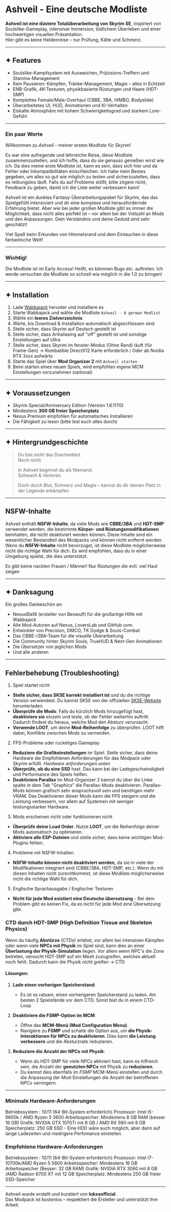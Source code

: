 # Ashveil - Eine deutsche Modliste

**Ashveil ist eine düstere Totalüberarbeitung von Skyrim SE**, inspiriert von Soulslike-Gameplay, intensiver Immersion, tödlichem Überleben und einer hochwertigen visuellen Präsentation.  
Hier gibt es keine Heldenreise – nur Prüfung, Kälte und Schmerz.

---

## ✦ Features

- Soulslike-Kampfsystem mit Ausweichen, Präzisions-Treffern und Stamina-Management
- Kein Pausieren: Kämpfen, Tränke-Management, Magie – alles in Echtzeit
- ENB-Grafik, 4K-Texturen, physikbasierte Rüstungen und Haare (HDT-SMP)
- Komplettes Female/Male-Overhaul (CBBE, 3BA, HIMBO, Bodyslide)
- Überarbeitetes UI, HUD, Animationen und KI-Verhalten
- Eiskalte Atmosphäre mit hohem Schwierigkeitsgrad und starkem Lore-Gefühl

---

### Ein paar Worte
Willkommen zu *Ashveil* – meiner ersten Modliste für Skyrim!

Es war eine aufregende und lehrreiche Reise, diese Modliste zusammenzustellen, und ich hoffe, dass du sie genauso genießen wirst wie ich. Da dies meine erste Modliste ist, kann es sein, dass sich hier und da Fehler oder Inkompatibilitäten einschleichen. 
Ich habe mein Bestes gegeben, um alles so gut wie möglich zu testen und sicherzustellen, dass es reibungslos läuft. Falls du auf Probleme stößt, bitte zögere nicht, Feedback zu geben, damit ich die Liste weiter verbessern kann!

Ashveil ist ein dunkles Fantasy-Überarbeitungspaket für Skyrim, das das Spielgefühl intensiviert und dir eine komplexe und herausfordernde Erfahrung bietet. 
Aber wie bei jeder großen Modliste gibt es immer die Möglichkeit, dass nicht alles perfekt ist – vor allem bei der Vielzahl an Mods und den Anpassungen. Dein Verständnis und deine Geduld sind sehr geschätzt!

Viel Spaß beim Erkunden von Himmelsrand und dem Eintauchen in diese fantastische Welt!

---

### Wichtig!

Die Modliste ist im Early Access!
Heißt, es könnnen Bugs etc. auftreten. Ich werde versuchen die Modliste so schnell wie möglich in die 1.0 zu bringen!

---

## ✦ Installation

1. Lade [Wabbajack](https://www.wabbajack.org/) herunter und installiere es  
2. Starte Wabbajack und wähle die Modliste `Ashveil - A german Modlist`  
3. Wähle ein **leeres Zielverzeichnis**  
4. Warte, bis Download & Installation automatisch abgeschlossen sind  
5. Stelle sicher, dass Skyrim auf Deutsch gestellt ist
6. Stelle sicher, dass Antialiasing auf "off" gestellt ist und sonstige Einstellungen auf Ultra
7. Stelle sicher, dass Skyrim im fenster-Modus (Ohne Rand) läuft (für Frame-Gen) -> Kombatible DirectX12 Karte erforderlich / Oder ab Nvidia RTX 3xxx aufwärts 
8. Starte das Spiel über **Mod Organizer 2** mit `Ashveil starten`
8. Beim starten eines neuen Spiels, wird empfohlen eigene MCM Einstellungen vorzunehmen (optional)

---

## ✦ Voraussetzungen

- Skyrim Special/Anniversary Edition (Version 1.6.1170)  
- Mindestens **300 GB freier Speicherplatz**  
- Nexus Premium empfohlen für automatisches Installieren 
- Die Fähigkeit zu lesen (bitte lest euch alles durch)

---

## ✦ Hintergrundgeschichte

> Du bist nicht das Drachenblut.  
> Noch nicht.  
>   
> In Ashveil beginnst du als Niemand.  
> Schwach & Verloren.  
>   
> Doch durch Blut, Schmerz und Magie – kannst du dir deinen Platz in der Legende erkämpfen.

---

## NSFW-Inhalte

Ashveil enthält **NSFW-Inhalte**, da viele Mods wie **CBBE/3BA** und **HDT-SMP** verwendet werden, die bestimmte **Körper- und Rüstungsmodifikationen** beinhalten, die nicht deaktiviert werden können. 
Diese Inhalte sind ein wesentlicher Bestandteil des Modpacks und können nicht entfernt werden. Wenn du **NSFW-Inhalte** nicht bevorzugst, ist diese Modliste möglicherweise nicht die richtige Wahl für dich.
Es wird empfohlen, dass du in einer Umgebung spielst, die dies unterstützt.

Es gibt keine nackten Frauen / Männer!
Nur Rüstungen die evtl. viel Haut zeigen

---

## ✦ Danksagung

Ein großes Dankeschön an:


- NexusBla18 (ersteller von Beowulf) für die großartige Hilfe mit Wabbajack
- Alle Mod-Autoren auf Nexus, LoversLab und GitHub uvm. 
- Entwickler von Precision, DMCO, TK Dodge & Souls-Combat  
- Das CBBE-/3BA-Team für die visuelle Überarbeitung  
- Die Community hinter Skyrim Souls, TrueHUD & Next-Gen Animationen
- Die Übersetzer von jeglichen Mods
- Und alle anderen

---

## Fehlerbehebung (Troubleshooting)

 1. Spiel startet nicht
- **Stelle sicher, dass SKSE korrekt installiert ist** und du die richtige Version verwendest. Du kannst SKSE von der offiziellen [SKSE-Website](http://skse.silverlock.org/) herunterladen.
- **Überprüfe die Mods**: Falls du kürzlich Mods hinzugefügt hast, **deaktiviere sie** einzeln und teste, ob der Fehler weiterhin auftritt. Dadurch findest du heraus, welche Mod den Absturz verursacht.
- **Verwende LOOT**, um deine **Mod-Reihenfolge** zu überprüfen. LOOT hilft dabei, Konflikte zwischen Mods zu vermeiden.
  
 2. FPS-Probleme oder ruckeliges Gameplay
- **Reduziere die Grafikeinstellungen** im Spiel. Stelle sicher, dass deine Hardware die Empfohlenen Anforderungen für das Modpack oder Skyrim erfüllt. *Hardware anforderungen unten*
- **Überprüfe, ob du eine SSD** hast. Das kann bei der Ladegeschwindigkeit und Performance des Spiels helfen.
- **Deaktiviere Parallax** Im Mod-Organizer 2 kannst du über die Linke spalte in dem Tab "Graphics" die Parallax-Mods deaktivieren. Parallax-Mods können grafisch sehr anspruchsvoll sein und benötigen mehr VRAM. Das Deaktivieren dieser Mods kann die FPS steigern und die Leistung verbessern, vor allem auf Systemen mit weniger leistungsstarker Hardware.
 
 3. Mods erscheinen nicht oder funktionieren nicht
- **Überprüfe deine Load Order**. Nutze **LOOT**, um die Reihenfolge deiner Mods automatisch zu optimieren.
- **Aktiviere alle ESP-Dateien** und stelle sicher, dass keine wichtigen Mod-Plugins fehlen.

 4. Probleme mit NSFW-Inhalten
- **NSFW-Inhalte können nicht deaktiviert werden**, da sie in viele der Modifikationen integriert sind (CBBE/3BA, HDT-SMP, etc.). Wenn du mit diesen Inhalten nicht zurechtkommst, ist diese Modliste möglicherweise nicht die richtige Wahl für dich.

 5. Englische Sprachausgabe / Englischer Texturen
- **Nicht für jede Mod existiert eine Deutsche übersetzung** - Bei dem Problem gibt es keinen Fix, da es nicht für jede Mod eine Übersetzung gibt. 

### **CTD durch HDT-SMP (High Definition Tissue and Skeleton Physics)**

Wenn du häufig **Abstürze** (CTDs) erlebst, vor allem bei intensiven Kämpfen oder wenn viele **NPCs mit Physik** im Spiel sind, kann dies an einer **Überlastung der Physik-Simulation** liegen. Vor allem wenn NPC's die Zone betreten, versucht HDT-SMP auf ein Mesh zuzugreifen, welches aktuell noch fehlt. Dadurch kann die Physik nicht greifen -> CTD

#### **Lösungen**:

1. **Lade einen vorherigen Speicherstand**:
   - Es ist es ratsam, einen vorherigeren Speicherstand zu laden. Am besten 2 Spielstände vor dem CTD. Sonst bist du in einem CTD-Loop
   
2. **Deaktiviere die FSMP-Option im MCM**:
   - Öffne das **MCM-Menü (Mod Configuration Menu)**.
   - Navigiere zu **FSMP** und schalte die Option aus, um **die Physik-Interaktionen für NPCs zu deaktivieren**. Dies kann **die Leistung verbessern** und die Absturzrate reduzieren.
   
3. **Reduziere die Anzahl der NPCs mit Physik**:
   - Wenn du HDT-SMP für viele NPCs aktiviert hast, kann es hilfreich sein, die Anzahl der **genutzten NPCs** mit Physik zu **reduzieren**.
   - Du kannst dies ebenfalls im *FSMP* MCM-Menü einstellen und durch die Anpassung der Mod-Einstellungen die Anzahl der betroffenen NPCs verringern.

---

### Minimale Hardware-Anforderungen

Betriebssystem : 10/11 (64-Bit-System erforderlich)
Prozessor: Intel i5-9600k / AMD Ryzen 5 3600
Arbeitsspeicher: Mindestens 8 GB RAM (besser 16 GB)
Grafik: NVIDIA GTX 1070Ti mit 8 GB / AMD RX 590 mit 8 GB
Speicherplatz: 250 GB SSD - Eine HDD wäre auch möglich, aber dann auf lange Ladezeiten und niedrigere Perfomance einstellen

### Empfohlene Hardware-Anforderungen

Betriebssystem : 10/11 (64-Bit-System erforderlich)
Prozessor: Intel I7-10700k/AMD Ryzen 5 5600
Arbeitsspeicher: Mindestens 16 GB Arbeitsspeicher (Besser: 32 GB RAM)
Grafik: NVIDIA RTX 3060 mit 8 GB /AMD Radeon 6700 XT mit 12 GB
Speicherplatz: Mindestens 250 GB freier SSD-Speicher

---

Ashveil wurde erstellt und kuratiert von **lukxsofficial**.  
Das Modpack ist kostenlos – respektiert die Ersteller und unterstützt ihre Arbeit.
